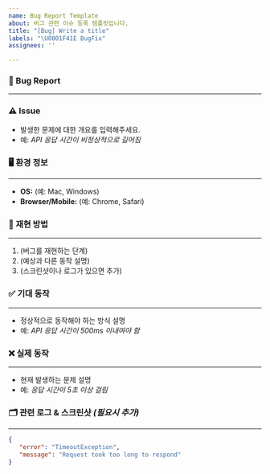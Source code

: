 ```yaml
---
name: Bug Report Template
about: 버그 관련 이슈 등록 템플릿입니다.
title: "[Bug] Write a title"
labels: "\U0001F41E BugFix"
assignees: ''

---
```


### 🐞 Bug Report
---  

### ⚠️ Issue  
- 발생한 문제에 대한 개요를 입력해주세요.  
- 예: *API 응답 시간이 비정상적으로 길어짐*  

### 🖥 환경 정보  
---
- **OS:** (예: Mac, Windows)  
- **Browser/Mobile:** (예: Chrome, Safari)  

### 🔁 재현 방법  
---
1. (버그를 재현하는 단계)  
2. (예상과 다른 동작 설명)  
3. (스크린샷이나 로그가 있으면 추가)  

### ✅ 기대 동작  
---
- 정상적으로 동작해야 하는 방식 설명  
- 예: *API 응답 시간이 500ms 이내여야 함*  

### ❌ 실제 동작  
---
- 현재 발생하는 문제 설명  
- 예: *응답 시간이 5초 이상 걸림*  

### 🗂 관련 로그 & 스크린샷 *(필요시 추가)*  
---
```json
{
   "error": "TimeoutException",
   "message": "Request took too long to respond"
}

